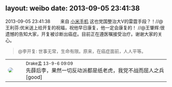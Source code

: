 layout: weibo
date: 2013-09-05 23:41:38
---
<meta name="referrer" content="no-referrer" />

2013-09-05 23:41:38  &nbsp;&nbsp;&nbsp;&nbsp;&nbsp;&nbsp; 来自 <a href="http://app.weibo.com/t/feed/22zMnn" rel="nofollow">小米手机</a>
这也党国整治大V的雷霆手段？！//@王利芬:优米送上给开复的祝福，祝他早日康复，他一定会康复的！ //@王肇辉:很遗憾的告知大家，开复被诊断出癌症。目前正在遵医嘱接受治疗。谢谢大家的关心。
>  @李开复: 世事无常，生命有限。原来，在癌症面前，人人平等。 ​​​

<table style="width: 100%;">
  <tr>
    <td style="width: 40px;"><img style="border-radius:50%" src="https://tva2.sinaimg.cn/crop.52.55.553.553.50/483c94a3jw1eblo5ch8jxj20j60pnjwq.jpg?KID=imgbed,tva&Expires=1624465736&ssig=9idSTlfQ66"></td>
    <td colspan="2"><small>Drake孟 13-9-6 09:09</small><br/>先薛后李，果然一切反动派都是纸老虎，我党不战而屈人之兵[good]</td>
  </tr>
</table>
